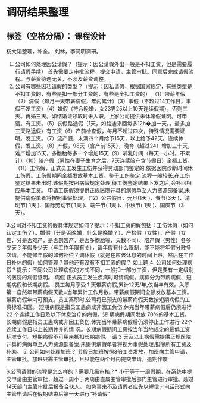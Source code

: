 # 调研结果整理
标签（空格分隔）： 课程设计
---
杨文韬整理，补全。
刘林，李简明调研。
1. 公司如何处理因公请假？（提示：因公请假外出一般是不扣工资，但是需要履行请假手续）
首先需要走审批流程，提交申请，主管审批。同意后完成请假流程。与薪资待遇无关，不涉及薪资调整。
2. 公司有哪些因私请假的类型？（提示：因私请假，根据国家规定，有些类型是不扣工资的，有些是扣一部分工资的，有些是全扣工资的）
（1）带薪年假（2）病假（每月一天带薪病假，年内累计）（3）事假（不超过14工作日，事假不发工资）（4）婚假（符合晚婚，女23男25以上10天连续假期），否则三天。再婚三天。如结婚证领取时未入职，上家公司提供未休婚假证明。可申请。有工资。（5）丧假路途假（1天，如路途来回每多12h�加一天。。最多加三天路途假）有工资（6）产前检查假，每月不超过四次，特殊情况需要证明。发工资。（7）流产假，未满四个月给予15天，以上给予42天。连续休假，发工资。（8）产假，98天（含产前15天），晚育（超过24）增加三十天，难产增加15天，多胞胎每多一个增加15天（9）哺乳时间（每天一小时。不累计）（10）陪产假（男性在妻子生育之后，7天连续陪产含节假日）全额工资。（11）工伤假，正式员工发生工伤并获得劳动部门鉴定的,依据医院诊断时间休工伤假。工伤假期间全额发放基本工资。鉴于工伤鉴定 流程一般较长,在工伤鉴定结果未出时,该假期按照病假规定处理,待工伤鉴定结果下发之后,会补回相应基本工资。 申请工伤假须提供正规医院开具的病假单至人力资源部备案,未提供病假单者将按照事假处理。（12）公共假日，元旦(1天 )、春节(3天 )、清明节( 1天 )、国际劳动节( 1天 )、端午节( 1天 )、中秋节( 1天 )、国庆节（3天）。
 
3.公司对不扣工资的假具体规定如何？提示：不扣工资的假包括：工伤休假（如何认定工伤？）。婚假（分是否晚婚，什么是晚婚？）、产检假（女性）、产假（女性，分是否难产，是否剖宫产，是否多胞胎等，天数不同）、陪产假（男性）各多少天？年假多少天（与工作年限有关），请年假有什么限制，能不能将年假分散多次请，不能修年假的如何补偿？调休假（就是在应该休息的时间上班，然后在工作日补休的假）如何管理？其他还有没有不扣工资的假？
如上题
4. 公司如何处理病假？提示：不同公司处理病假的方式不同，一般扣一部分工资，但是要有一定级别的医院的病假证明。
病假 正式员工发生疾病时可请病假。病假分为带薪病假、短期病假和长期病假。
员工每月享受 1 天带薪病假,累计12天/年,仅当年有效。入职第一自然年带薪病假天数=当年累计工作月数。带薪病假期间全额发放基本工资。带薪病假年内可预支。员工离职时,公司将已预支的带薪病假天数按短期病假的工 资标准扣回。
短期病假是指员工患病或非因工负伤,休完当年带薪病假后仍须进行 22 个连续工作日及以下休息治疗的病假。短 期病假期间发放 70%的基本工资。
长期病假是指员工患病或非因工负伤,休完当年带薪病假后仍须停止工作进行 22个连续工作日以上长期休养的情 况。长期病假期间工资按当年当地规定的最低工资标准支付。短期病假不可用来抵扣长期病假。
请 3 天及以上病假需提供正规医院开具的病假单至人力资源部备案,未提供病假单者将视为事假处理,扣除所有工资及
补助。
5. 公司如何处理加班？
节假日加班按照3倍工资发放，加班向主管申请，主管审批。加班只需主管审批，且只能在两个月内提交申请，逾期作废

6.公司请假的流程是怎么样的？需要几级审核？*
小于等于一周假期，在系统中提交申请由主管审批，超过一周小于两周由直属主管审批后部门主管进行审批。超过14天部门主管审批后报备合伙人。
如急事来不及请假者应先以短信／电话形式向主管申请后在假期结束后第一天进行“补请假”



